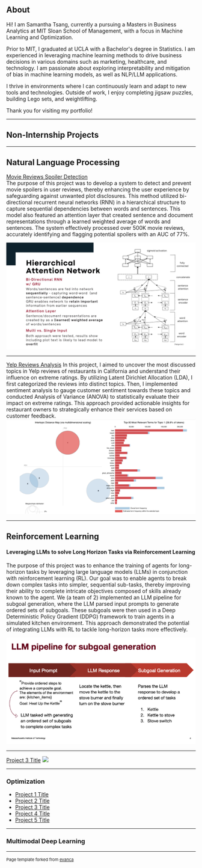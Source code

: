 ## About

Hi! I am Samantha Tsang, currently a pursuing a Masters in Business Analytics at MIT Sloan School of Management, with a focus in Machine Learning and Optimization. 

Prior to MIT, I graduated at UCLA with a Bachelor's degree in Statistics. I am experienced in leveraging machine learning methods to drive business decisions in various domains such as marketing, healthcare, and technology. I am passionate about exploring interpretability and mitigation of bias in machine learning models, as well as NLP/LLM applications.
  
I thrive in environments where I can continuously learn and adapt to new tools and technologies. Outside of work, I enjoy completing jigsaw puzzles, building Lego sets, and weightlifting.

Thank you for visiting my portfolio!

---

## Non-Internship Projects

---

## Natural Language Processing

[Movie Reviews Spoiler Detection](https://github.com/samantha-tsang/Movie_Spoiler_Detection)
<br>
The purpose of this project was to develop a system to detect and prevent movie spoilers in user reviews, thereby enhancing the user experience by safeguarding against unwanted plot disclosures. This method utilized bi-directional recurrent neural networks (RNN) in a hierarchical structure to capture sequential dependencies between words and sentences. This model also featured an attention layer that created sentence and document representations through a learned weighted average of words and sentences. The system effectively processed over 500K movie reviews, accurately identifying and flagging potential spoilers with an AUC of 77%.
<br>

<img src="images/Edge Presentation.jpg?raw=true"/>

---

[Yelp Reviews Analysis](https://github.com/samantha-tsang/yelpReviewsAnalysis)
In this project, I aimed to uncover the most discussed topics in Yelp reviews of restaurants in California and understand their influence on extreme ratings. By utilizing Latent Dirichlet Allocation (LDA), I first categorized the reviews into distinct topics. Then, I implemented sentiment analysis to gauge customer sentiment towards these topics and conducted Analysis of Variance (ANOVA) to statistically evaluate their impact on extreme ratings. This approach provided actionable insights for restaurant owners to strategically enhance their services based on customer feedback.
<img src="images/yelp-lda.png?raw=true"/>

---

## Reinforcement Learning

#### Leveraging LLMs to solve Long Horizon Tasks via Reinforcement Learning
The purpose of this project was to enhance the training of agents for long-horizon tasks by leveraging large language models (LLMs) in conjunction with reinforcement learning (RL). Our goal was to enable agents to break down complex tasks into simpler, sequential sub-tasks, thereby improving their ability to complete intricate objectives composed of skills already known to the agent. We (a team of 2) implemented an LLM pipeline for subgoal generation, where the LLM parsed input prompts to generate ordered sets of subgoals. These subgoals were then used in a Deep Deterministic Policy Gradient (DDPG) framework to train agents in a simulated kitchen environment. This approach demonstrated the potential of integrating LLMs with RL to tackle long-horizon tasks more effectively.

<img src="images/6.8200 Project.png?raw=true"/>

---
[Project 3 Title](http://example.com/)
<img src="images/dummy_thumbnail.jpg?raw=true"/>

---

### Optimization

- [Project 1 Title](http://example.com/)
- [Project 2 Title](http://example.com/)
- [Project 3 Title](http://example.com/)
- [Project 4 Title](http://example.com/)
- [Project 5 Title](http://example.com/)

---

### Multimodal Deep Learning





---
<p style="font-size:11px">Page template forked from <a href="https://github.com/evanca/quick-portfolio">evanca</a></p>
<!-- Remove above link if you don't want to attibute -->
